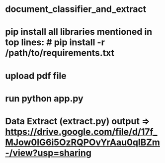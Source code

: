 # document_classifier_and_extract


# pip install all libraries mentioned in top lines: # pip install -r /path/to/requirements.txt
# upload pdf file 
# run python app.py
# Data Extract (extract.py) output => https://drive.google.com/file/d/17f_MJow0lG6i5OzRQPOvYrAau0qlBZm-/view?usp=sharing
